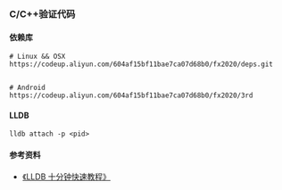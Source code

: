 ### C/C++验证代码

#### 依赖库
```shell
# Linux && OSX
https://codeup.aliyun.com/604af15bf11bae7ca07d68b0/fx2020/deps.git


# Android 
https://codeup.aliyun.com/604af15bf11bae7ca07d68b0/fx2020/3rd
```


#### LLDB

```shell
lldb attach -p <pid>
```

#### 参考资料

- [《LLDB 十分钟快速教程》](https://zhuanlan.zhihu.com/p/106415182)
